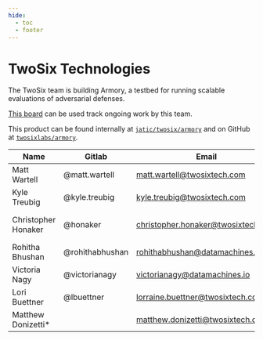 ```yaml
---
hide:
  - toc
  - footer
---
```


# TwoSix Technologies

The TwoSix team is building Armory, a testbed for running scalable evaluations of adversarial defenses. 

[This board](https://gitlab.jatic.net/jatic/twosix/armory/-/boards/34) can be used track ongoing work by this team. 

This product can be found internally at [`jatic/twosix/armory`](https://gitlab.jatic.net/jatic/twosix/armory) and on GitHub at [`twosixlabs/armory`](https://github.com/twosixlabs/armory).

| Name | Gitlab | Email | Org | Role |
| ---- | ------ | ----- | --- | ---- |
| Matt Wartell | @matt.wartell | matt.wartell@twosixtech.com | TwoSix | Scrum Master |
| Kyle Treubig | @kyle.treubig | kyle.treubig@twosixtech.com | TwoSix | Software Engineer |
| Christopher Honaker | @honaker | christopher.honaker@twosixtech.com | TwoSix | Machine Learning Engineer |
| Rohitha Bhushan | @rohithabhushan | rohithabhushan@datamachines.io | Data Machines | Data Scientist | 
| Victoria Nagy | @victorianagy | victorianagy@datamachines.io | Data Machines | Data Scientist |
| Lori Buettner | @lbuettner | lorraine.buettner@twosixtech.com | TwoSix | Developer |
| Matthew Donizetti* | | matthew.donizetti@twosixtech.com | TwoSix | Principal Investigator |

